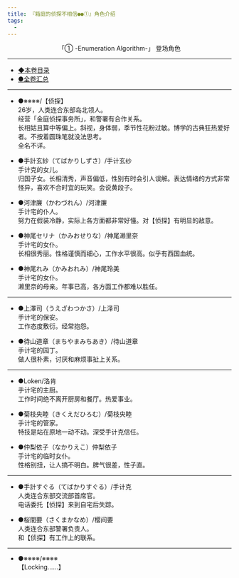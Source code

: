 ```yaml
---
title: 『箱庭的侦探不相信●●①』角色介绍
tags:
  - 
---
```


<center>「① -Enumeration Algorithm-」 登场角色</center> 

---

 - [◆本卷目录](https://luciasnote.space/_posts/2020-10-31-%E7%AE%B1%E4%BE%A61%E7%9B%AE%E5%BD%95/)
 - [●全卷汇总](https://luciasnote.space/_posts/2020-10-29-%E7%AE%B1%E4%BE%A6%E6%B1%87%E6%80%BB%E9%A1%B5/)

---

- ●※※※※/【侦探】<br>
26岁，人类连合东部岛北领人。<br>
经营「金庭侦探事务所」，和警署有合作关系。<br>
长相姑且算中等偏上。斜视，身体弱，季节性花粉过敏。博学的古典狂热爱好者。不按着圆珠笔就没法思考。<br>
全名不详。<br>

- ●手計玄紗（てばかりしずさ）/手计玄纱<br>
手计克的女儿。<br>
归国子女。长相清秀，声音偏低，性别有时会引人误解。表达情绪的方式非常怪异，喜欢不合时宜的玩笑。会说黄段子。<br>

- ●河津廉（かわづれん）/河津廉<br>
手计宅的仆人。<br>
努力在假装冷静，实际上各方面都非常好懂。对【侦探】有明显的敌意。<br>

- ●神尾セリナ（かみおせりな）/神尾濑里奈<br>
手计宅的女仆。<br>
长相很秀丽。性格谨慎而细心，工作水平很高。似乎有西国血统。<br>

- ●神尾れみ（かみおれみ）/神尾玲美<br>
手计宅的女仆。<br>
濑里奈的母亲。年事已高，各方面工作都难以胜任。<br>

---

- ●上澤司（うえざわつかさ）/上泽司<br>
手计宅的保安。<br>
工作态度敷衍。经常抱怨。<br>

- ●待山道章（まちやまみちあき）/待山道章<br>
手计宅的园丁。<br>
做人很朴素，讨厌和麻烦事扯上关系。<br>

---

- ●Loken/洛肯<br>
手计宅的主厨。<br>
工作时间绝不离开厨房和餐厅。热爱事业。<br>

- ●菊枝央睦（きくえだひろむ）/菊枝央睦<br>
手计宅的管家。<br>
特技是站在原地一动不动。深受手计克信任。<br>

- ●仲梨依子（なかりえこ）仲梨依子<br>
手计宅的临时女仆。<br>
性格别扭，让人搞不明白。脾气很差，性子直。<br>

---

- ●手計すぐる（てばかりすぐる）/手计克<br>
人类连合东部交流部首席官。<br>
电话委托【侦探】来到自宅后失踪。<br>

- ●桜間要（さくまかなめ）/樱间要<br>
人类连合东部警署负责人。<br>
和【侦探】有工作上的联系。<br>

---

- ●※※※※/※※※※<br>
    【Locking……】<br>

